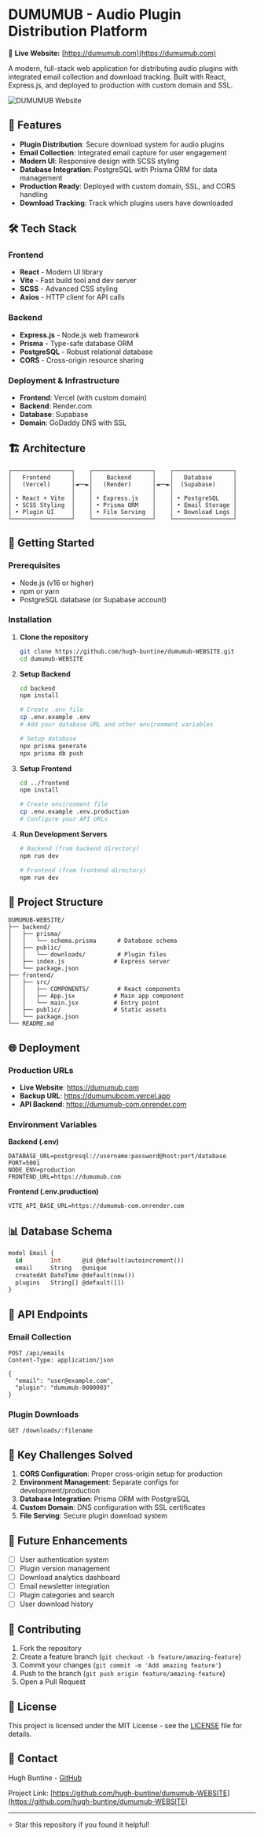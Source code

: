 # DUMUMUB - Audio Plugin Distribution Platform

🎵 **Live Website:** [https://dumumub.com](https://dumumub.com)

A modern, full-stack web application for distributing audio plugins with integrated email collection and download tracking. Built with React, Express.js, and deployed to production with custom domain and SSL.

![DUMUMUB Website](https://via.placeholder.com/800x400/1a1a1a/ffffff?text=DUMUMUB+Audio+Plugins)

## 🚀 Features

- **Plugin Distribution**: Secure download system for audio plugins
- **Email Collection**: Integrated email capture for user engagement
- **Modern UI**: Responsive design with SCSS styling
- **Database Integration**: PostgreSQL with Prisma ORM for data management
- **Production Ready**: Deployed with custom domain, SSL, and CORS handling
- **Download Tracking**: Track which plugins users have downloaded

## 🛠️ Tech Stack

### Frontend
- **React** - Modern UI library
- **Vite** - Fast build tool and dev server
- **SCSS** - Advanced CSS styling
- **Axios** - HTTP client for API calls

### Backend
- **Express.js** - Node.js web framework
- **Prisma** - Type-safe database ORM
- **PostgreSQL** - Robust relational database
- **CORS** - Cross-origin resource sharing

### Deployment & Infrastructure
- **Frontend**: Vercel (with custom domain)
- **Backend**: Render.com
- **Database**: Supabase
- **Domain**: GoDaddy DNS with SSL

## 🏗️ Architecture

```
┌─────────────────┐    ┌─────────────────┐    ┌─────────────────┐
│   Frontend      │    │    Backend      │    │   Database      │
│   (Vercel)      │◄──►│   (Render)      │◄──►│  (Supabase)     │
│                 │    │                 │    │                 │
│ • React + Vite  │    │ • Express.js    │    │ • PostgreSQL    │
│ • SCSS Styling  │    │ • Prisma ORM    │    │ • Email Storage │
│ • Plugin UI     │    │ • File Serving  │    │ • Download Logs │
└─────────────────┘    └─────────────────┘    └─────────────────┘
```

## 🚦 Getting Started

### Prerequisites
- Node.js (v16 or higher)
- npm or yarn
- PostgreSQL database (or Supabase account)

### Installation

1. **Clone the repository**
   ```bash
   git clone https://github.com/hugh-buntine/dumumub-WEBSITE.git
   cd dumumub-WEBSITE
   ```

2. **Setup Backend**
   ```bash
   cd backend
   npm install
   
   # Create .env file
   cp .env.example .env
   # Add your database URL and other environment variables
   
   # Setup database
   npx prisma generate
   npx prisma db push
   ```

3. **Setup Frontend**
   ```bash
   cd ../frontend
   npm install
   
   # Create environment file
   cp .env.example .env.production
   # Configure your API URLs
   ```

4. **Run Development Servers**
   ```bash
   # Backend (from backend directory)
   npm run dev
   
   # Frontend (from frontend directory)
   npm run dev
   ```

## 📁 Project Structure

```
DUMUMUB-WEBSITE/
├── backend/
│   ├── prisma/
│   │   └── schema.prisma      # Database schema
│   ├── public/
│   │   └── downloads/         # Plugin files
│   ├── index.js              # Express server
│   └── package.json
├── frontend/
│   ├── src/
│   │   ├── COMPONENTS/        # React components
│   │   ├── App.jsx           # Main app component
│   │   └── main.jsx          # Entry point
│   ├── public/               # Static assets
│   └── package.json
└── README.md
```

## 🌐 Deployment

### Production URLs
- **Live Website**: https://dumumub.com
- **Backup URL**: https://dumumubcom.vercel.app
- **API Backend**: https://dumumub-com.onrender.com

### Environment Variables

**Backend (.env)**
```env
DATABASE_URL=postgresql://username:password@host:port/database
PORT=5001
NODE_ENV=production
FRONTEND_URL=https://dumumub.com
```

**Frontend (.env.production)**
```env
VITE_API_BASE_URL=https://dumumub-com.onrender.com
```

## 📊 Database Schema

```sql
model Email {
  id        Int      @id @default(autoincrement())
  email     String   @unique
  createdAt DateTime @default(now())
  plugins   String[] @default([])
}
```

## 🔧 API Endpoints

### Email Collection
```http
POST /api/emails
Content-Type: application/json

{
  "email": "user@example.com",
  "plugin": "dumumub-0000003"
}
```

### Plugin Downloads
```http
GET /downloads/:filename
```

## 🎯 Key Challenges Solved

1. **CORS Configuration**: Proper cross-origin setup for production
2. **Environment Management**: Separate configs for development/production
3. **Database Integration**: Prisma ORM with PostgreSQL
4. **Custom Domain**: DNS configuration with SSL certificates
5. **File Serving**: Secure plugin download system

## 🚀 Future Enhancements

- [ ] User authentication system
- [ ] Plugin version management
- [ ] Download analytics dashboard
- [ ] Email newsletter integration
- [ ] Plugin categories and search
- [ ] User download history

## 🤝 Contributing

1. Fork the repository
2. Create a feature branch (`git checkout -b feature/amazing-feature`)
3. Commit your changes (`git commit -m 'Add amazing feature'`)
4. Push to the branch (`git push origin feature/amazing-feature`)
5. Open a Pull Request

## 📄 License

This project is licensed under the MIT License - see the [LICENSE](LICENSE) file for details.

## 📧 Contact

Hugh Buntine - [GitHub](https://github.com/hugh-buntine)

Project Link: [https://github.com/hugh-buntine/dumumub-WEBSITE](https://github.com/hugh-buntine/dumumub-WEBSITE)

---

⭐ Star this repository if you found it helpful!
